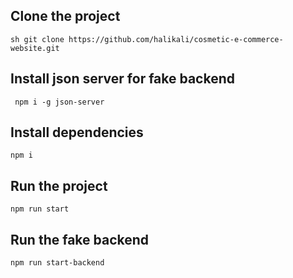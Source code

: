 ## Clone the project

```sh git clone https://github.com/halikali/cosmetic-e-commerce-website.git ```

## Install json server for fake backend

```  npm i -g json-server  ```

## Install dependencies

``` npm i ```

## Run the project

``` npm run start ```

## Run the fake backend

``` npm run start-backend ```
